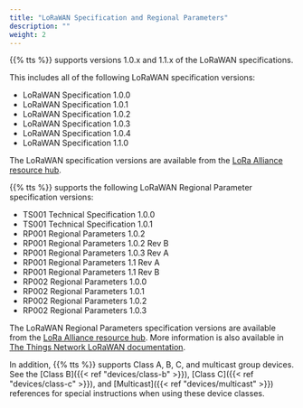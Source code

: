 ```yaml
---
title: "LoRaWAN Specification and Regional Parameters"
description: ""
weight: 2
---
```


{{% tts %}} supports versions 1.0.x and 1.1.x of the LoRaWAN specifications.

<!--more-->

This includes all of the following LoRaWAN specification versions:

- LoRaWAN Specification 1.0.0
- LoRaWAN Specification 1.0.1
- LoRaWAN Specification 1.0.2
- LoRaWAN Specification 1.0.3
- LoRaWAN Specification 1.0.4
- LoRaWAN Specification 1.1.0

The LoRaWAN specification versions are available from the [LoRa Alliance resource hub](https://lora-alliance.org/resource-hub/).

{{% tts %}} supports the following LoRaWAN Regional Parameter specification versions:

- TS001 Technical Specification 1.0.0
- TS001 Technical Specification 1.0.1
- RP001 Regional Parameters 1.0.2
- RP001 Regional Parameters 1.0.2 Rev B
- RP001 Regional Parameters 1.0.3 Rev A
- RP001 Regional Parameters 1.1 Rev A
- RP001 Regional Parameters 1.1 Rev B
- RP002 Regional Parameters 1.0.0
- RP002 Regional Parameters 1.0.1
- RP002 Regional Parameters 1.0.2
- RP002 Regional Parameters 1.0.3

The LoRaWAN Regional Parameters specification versions are available from the [LoRa Alliance resource hub](https://lora-alliance.org/resource-hub/). More information is also available in [The Things Network LoRaWAN documentation](https://www.thethingsnetwork.org/docs/lorawan/regional-parameters/).

In addition, {{% tts %}} supports Class A, B, C, and multicast group devices. See the [Class B]({{< ref "devices/class-b" >}}), [Class C]({{< ref "devices/class-c" >}}), and [Multicast]({{< ref "devices/multicast" >}}) references for special instructions when using these device classes.

